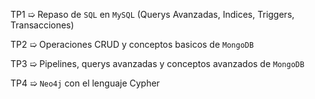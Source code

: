 TP1 ➯ Repaso de `SQL` en `MySQL` (Querys Avanzadas, Indices, Triggers, Transacciones)

TP2 ➯ Operaciones CRUD y conceptos basicos de `MongoDB`

TP3 ➯ Pipelines, querys avanzadas y conceptos avanzados de `MongoDB`

TP4 ➯ `Neo4j` con el lenguaje Cypher